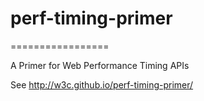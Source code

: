 # perf-timing-primer
=================

A Primer for Web Performance Timing APIs

See
  http://w3c.github.io/perf-timing-primer/
